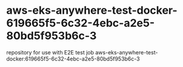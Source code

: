 # aws-eks-anywhere-test-docker-619665f5-6c32-4ebc-a2e5-80bd5f953b6c-3
repository for use with E2E test job aws-eks-anywhere-test-docker:619665f5-6c32-4ebc-a2e5-80bd5f953b6c-3

